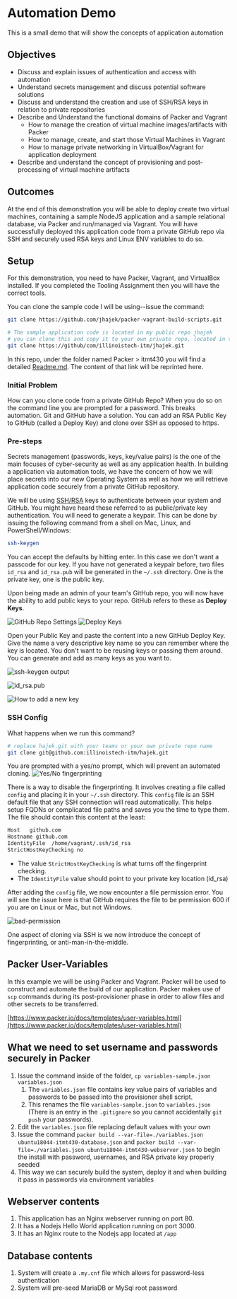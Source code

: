# Automation Demo

This is a small demo that will show the concepts of application automation

## Objectives

* Discuss and explain issues of authentication and access with automation
* Understand secrets management and discuss potential software solutions
* Discuss and understand the creation and use of SSH/RSA keys in relation to private repositories
* Describe and Understand the functional domains of Packer and Vagrant
  * How to manage the creation of virtual machine images/artifacts with Packer
  * How to manage, create, and start those Virtual Machines in Vagrant
  * How to manage private networking in VirtualBox/Vagrant for application deployment
* Describe and understand the concept of provisioning and post-processing of virtual machine artifacts

## Outcomes

At the end of this demonstration you will be able to deploy create two virtual machines, containing a sample NodeJS application and a sample relational database, via Packer and run/managed via Vagrant.  You will have successfully deployed this application code from a private GitHub repo via SSH and securely used RSA keys and Linux ENV variables to do so.

## Setup

For this demonstration, you need to have Packer, Vagrant, and VirtualBox installed.  If you completed the Tooling Assignment then you will have the correct tools.

You can clone the sample code I will be using--issue the command:

```bash
git clone https://github.com/jhajek/packer-vagrant-build-scripts.git
```

```bash
# The sample application code is located in my public repo jhajek
# you can clone this and copy it to your own private repo, located in the itmt-430 directory > sample code
git clone https://github/com/illinoistech-itm/jhajek.git
```

In this repo, under the folder named Packer > itmt430 you will find a detailed [Readme.md](https://github.com/jhajek/packer-vagrant-build-scripts/blob/master/packer/itmt430/ReadMe.md "Detailed Sample Project Repo Link").  The content of that link will be reprinted here.

### Initial Problem

How can you clone code from a private GitHub Repo?   When you do so on the command line you are prompted for a password.  This breaks automation.  Git and GitHub have a solution.  You can add an RSA Public Key to GitHub (called a Deploy Key) and clone over SSH as opposed to https.

### Pre-steps

Secrets management (passwords, keys, key/value pairs) is the one of the main focuses of cyber-security as well as any application health.  In building a application via automation tools, we have the concern of how we will place secrets into our new Operating System as well as how we will retrieve application code securely from a private GitHub repository.

We will be using [SSH/RSA](https://en.wikipedia.org/wiki/RSA_\(cryptosystem\)) keys to authenticate between your system and GitHub.  You might have heard these referred to as public/private key authentication. You will need to generate a keypair.  This can be done by issuing the following command from a shell on Mac, Linux, and PowerShell/Windows:

```bash
ssh-keygen
```

You can accept the defaults by hitting enter.  In this case we don't want a passcode for our key.  If you have not generated a keypair before, two files `id_rsa` and `id_rsa.pub`  will be generated in the `~/.ssh` directory.  One is the private key, one is the public key.  

Upon being made an admin of your team's GitHub repo, you will now have the ability to add public keys to your repo.  GitHub refers to these as **Deploy Keys**.  

![*GitHub Repo Settings*](images/settings.jpg "JPEG showing GitHub repo settings")
![*Deploy Keys*](images/deploy-keys.jpg "JPEG showing deploy key menu")

Open your Public Key and paste the content into a new GitHub Deploy Key. Give the name a very descriptive key name so you can remember where the key is located.  You don't want to be reusing keys or passing them around.  You can generate and add as many keys as you want to.

![*ssh-keygen output*](images/ssh-keygen.jpg "ssh-keygen command output")

![*id_rsa.pub*](images/id-rsa-pub.jpg "Output of id_rsa.pub")

![*How to add a new key*](images/add-new-key.jpg "How to add a GitHub Deploy Key")

### SSH Config

What happens when we run this command?

```bash
# replace hajek.git with your teams or your own private repo name
git clone git@github.com:illinoistech-itm/hajek.git
```

You are prompted with a yes/no prompt, which will prevent an automated cloning.
![*Yes/No fingerprinting*](images/yesno.jpg "Yes/No prompt for SSH fingerprinting")

There is a way to disable the fingerprinting.   It involves creating a file called `config` and placing it in your `~/.ssh` directory. This `config` file is an SSH default file that any SSH connection will read automatically.   This helps setup FQDNs or complicated file paths and saves you the time to type them.  The file should contain this content at the least:

```bash
Host   github.com
Hostname github.com
IdentityFile  /home/vagrant/.ssh/id_rsa
StrictHostKeyChecking no
```

* The value ```StrictHostKeyChecking``` is what turns off the fingerprint checking.  
* The `IdentityFile` value should point to your private key location (id_rsa)

After adding the `config` file, we now encounter a file permission error.  You will see the issue here is that GitHub requires the file to be permission 600 if you are on Linux or Mac, but not Windows.  

![*bad-permission*](images/bad-permission.jpg "How to solve the bad permission issues for SSH")

One aspect of cloning via SSH is we now introduce the concept of fingerprinting, or anti-man-in-the-middle.

## Packer User-Variables

In this example we will be using Packer and Vagrant.  Packer will be used to construct and automate the build of our application.  Packer makes use of `scp` commands during its post-provisioner phase in order to allow files and other secrets to be transferred.  

[https://www.packer.io/docs/templates/user-variables.html](https://www.packer.io/docs/templates/user-variables.html)

## What we need to set username and passwords securely in Packer

1) Issue the command inside of the folder, ```cp variables-sample.json variables.json```
    1) The ```variables.json``` file contains key value pairs of variables and passwords to be passed into the provisioner shell script.
    1) This renames the file ```variables-sample.json``` to ```variables.json```  (There is an entry in the `.gitignore` so you cannot accidentally `git push` your passwords).
1) Edit the ```variables.json``` file replacing default values with your own
1) Issue the command ```packer build --var-file=./variables.json ubuntu18044-itmt430-database.json``` and ```packer build --var-file=./variables.json ubuntu18044-itmt430-webserver.json``` to begin the install with password, usernames, and RSA private key properly seeded
1) This way we can securely build the system, deploy it and when building it pass in passwords via environment variables

## Webserver contents

1) This application has an Nginx webserver running on port 80.  
1) It has a Nodejs Hello World application running on port 3000.
1) It has an Nginx route to the Nodejs app located at `/app`

## Database contents

1) System will create a `.my.cnf` file which allows for password-less authentication
1) System will pre-seed MariaDB or MySql root password